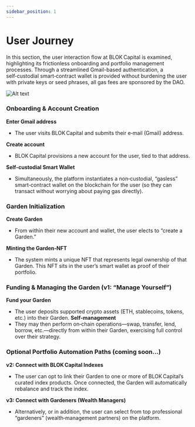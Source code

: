```yaml
---
sidebar_position: 1
---
```


# User Journey 

In this section, the user interaction flow at BLOK Capital is examined, highlighting its frictionless onboarding and portfolio management processes. Through a streamlined Gmail-based authentication, a self‑custodial smart‑contract wallet is provided without burdening the user with private keys or seed phrases, all gas fees are sponsored by the DAO.

![Alt text](/img/userflow2.png)

### Onboarding & Account Creation
**Enter Gmail address**
 - The user visits BLOK Capital and submits their e‑mail (Gmail) address.
  
**Create account**
 - BLOK Capital provisions a new account for the user, tied to that address.

**Self‑custodial Smart Wallet**
 - Simultaneously, the platform instantiates a non‑custodial, “gasless” smart‑contract wallet on the blockchain for the user (so they can transact without worrying about paying gas directly).

### Garden Initialization
**Create Garden**
 - From within their new account and wallet, the user elects to “create a Garden.”

**Minting the Garden‑NFT**
 - The system mints a unique NFT that represents legal ownership of that Garden. This NFT sits in the user’s smart wallet as proof of their portfolio.


### Funding & Managing the Garden (v1: “Manage Yourself”)
**Fund your Garden**
 - The user deposits supported crypto assets (ETH, stablecoins, tokens, etc.) into their Garden.
**Self‑management**
 - They may then perform on‑chain operations—swap, transfer, lend, borrow, etc.—directly from within their Garden, exercising full control over their strategy.


### Optional Portfolio Automation Paths (coming soon...)
**v2: Connect with BLOK Capital Indexes**
 - The user can opt to link their Garden to one or more of BLOK Capital’s curated index products. Once connected, the Garden will automatically rebalance and track the index.

**v3: Connect with Gardeners (Wealth Managers)**
 - Alternatively, or in addition, the user can select from top professional “gardeners” (wealth‑management partners) on the platform. 
